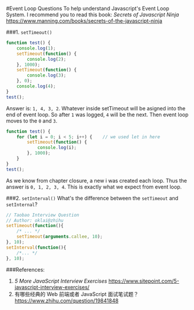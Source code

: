 #Event Loop Questions
To help understand Javascript's Event Loop System. I recommend you to read this book: _Secrets of Javascript Ninja_
https://www.manning.com/books/secrets-of-the-javascript-ninja

###1. `setTimeout()`
```js
function test() {
    console.log(1);
    setTimeout(function() {
        console.log(2);
    }, 1000);
    setTimeout(function() {
        console.log(3);
    }, 0);
    console.log(4);
}
test();
```
Answer is: `1, 4, 3, 2`. Whatever inside setTimeout will be asigned into the end of event loop. So after `1` was logged, `4` will be the next. Then event loop moves to the `0` and `3`.

```js
function test() {
    for (let i = 0; i < 5; i++) {    // we used let in here
        setTimeout(function() {
            console.log(i);
        }, 1000);
    }
}
test();
```
As we know from chapter closure, a new i was created each loop. Thus the answer is `0, 1, 2, 3, 4`. This is exactly what we expect from event loop.

###2. `setInterval()`
What's the difference between the `setTimeout` and `setInternal`?
```js
// Taobao Interview Question
// Author: oklai@zhihu
setTimeout(function(){
    /* ... */
    setTimeout(arguments.callee, 10);
}, 10);
setInterval(function(){ 
    /*... */
}, 10);
```


###References:
1. _5 More JavaScript Interview Exercises_
https://www.sitepoint.com/5-javascript-interview-exercises/
2. 有哪些经典的 Web 前端或者 JavaScript 面试笔试题？https://www.zhihu.com/question/19841848
